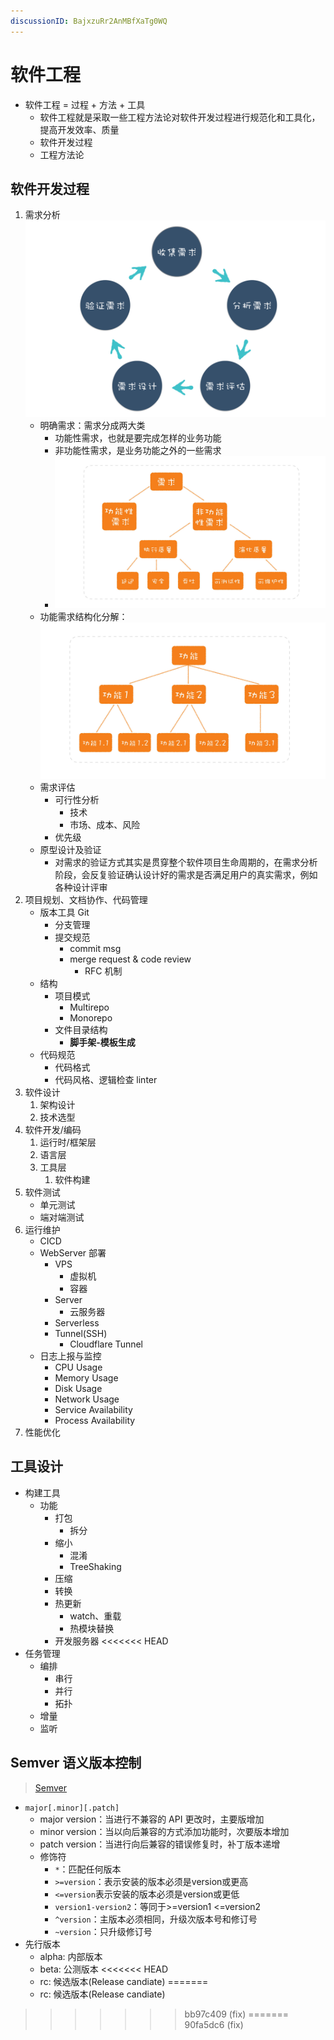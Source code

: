 ```yaml
---
discussionID: BajxzuRr2AnMBfXaTg0WQ
---
```


# 软件工程

- 软件工程 = 过程 + 方法 + 工具
  - 软件工程就是采取一些工程方法论对软件开发过程进行规范化和工具化，提高开发效率、质量
  - 软件开发过程
  - 工程方法论

## 软件开发过程

1. 需求分析 ![图 0](./images/b20e39c6b3555f644564e40030daf1f1c3ef637cba44f3bae1e76332bc35c707.png)
   - 明确需求：需求分成两大类
     - 功能性需求，也就是要完成怎样的业务功能
     - 非功能性需求，是业务功能之外的一些需求
     - ![图 9](./images/1665159249126.png)
   - 功能需求结构化分解：![](./images/1665133443364.png)
   - 需求评估
     - 可行性分析
       - 技术
       - 市场、成本、风险
     - 优先级
   - 原型设计及验证
     - 对需求的验证方式其实是贯穿整个软件项目生命周期的，在需求分析阶段，会反复验证确认设计好的需求是否满足用户的真实需求，例如各种设计评审
2. 项目规划、文档协作、代码管理
   - 版本工具 Git
     - 分支管理
     - 提交规范
       - commit msg
       - merge request & code review
         - RFC 机制
   - 结构
     - 项目模式
       - Multirepo
       - Monorepo
     - 文件目录结构
       - **脚手架-模板生成**
   - 代码规范
     - 代码格式
     - 代码风格、逻辑检查 linter
3. 软件设计
   1. 架构设计
   2. 技术选型
4. 软件开发/编码
   1. 运行时/框架层
   2. 语言层
   3. 工具层
      1. 软件构建
5. 软件测试
   - 单元测试
   - 端对端测试
6. 运行维护
   - CICD
   - WebServer 部署
     - VPS
       - 虚拟机
       - 容器
     - Server
       - 云服务器
     - Serverless
     - Tunnel(SSH)
       - Cloudflare Tunnel
   - 日志上报与监控
     - CPU Usage
     - Memory Usage
     - Disk Usage
     - Network Usage
     - Service Availability
     - Process Availability
7. 性能优化

## 工具设计

- 构建工具
  - 功能
    - 打包
      - 拆分
    - 缩小
      - 混淆
      - TreeShaking
    - 压缩
    - 转换
    - 热更新
      - watch、重载
      - 热模块替换
    - 开发服务器
<<<<<<< HEAD
- 任务管理
  - 编排
    - 串行
    - 并行
    - 拓扑
  - 增量
  - 监听

## Semver 语义版本控制

> [Semver](https://semver.org/)

- `major[.minor][.patch]`
  - major version：当进行不兼容的 API 更改时，主要版增加
  - minor version：当以向后兼容的方式添加功能时，次要版本增加
  - patch version：当进行向后兼容的错误修复时，补丁版本递增
  - 修饰符
    - `*`：匹配任何版本
    - `>=version`：表示安装的版本必须是version或更高
    - `<=version`表示安装的版本必须是version或更低
    - `version1-version2`：等同于>=version1 <=version2
    - `^version`：主版本必须相同，升级次版本号和修订号
    - `~version`：只升级修订号
- 先行版本
  - alpha: 内部版本
  - beta: 公测版本
<<<<<<< HEAD
  - rc: 候选版本(Release candiate)
=======
  - rc: 候选版本(Release candiate)
>>>>>>> bb97c409 (fix)
=======
>>>>>>> 90fa5dc6 (fix)
